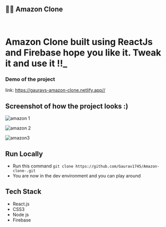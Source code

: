 ## 👨‍💻 Amazon Clone
<br>

# Amazon Clone built using ReactJs and Firebase hope you like it. Tweak it and use it !!_

### Demo of the project
link: https://gauravs-amazon-clone.netlify.app//

## Screenshot of how the project looks :)

![amazon 1](https://user-images.githubusercontent.com/103983412/229346508-9de91c56-b188-47fa-be9f-f75a801634ee.png)


![amazon 2](https://user-images.githubusercontent.com/103983412/229346558-c516b3e8-2c78-4922-9f01-dd2c902af595.png)


![amazon3](https://user-images.githubusercontent.com/103983412/229346570-964c7c43-9cae-4a04-8771-1f0de3a76af9.png)


## Run Locally

- Run this command `git clone https://github.com/Gaurav1745/Amazon-clone-.git`
- You are now in the dev environment and you can play around

## Tech Stack

- React.js
- CSS3
- Node js
- Firebase
